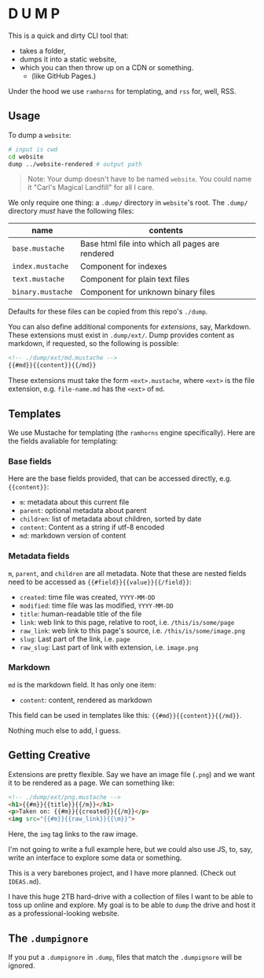 # D U M P
This is a quick and dirty CLI tool that:

- takes a folder,
- dumps it into a static website,
- which you can then throw up on a CDN or something.
    - (like GitHub Pages.)

Under the hood we use `ramhorns` for templating, and `rss` for, well, RSS.


## Usage
To dump a `website`:

```bash
# input is cwd
cd website
dump ../website-rendered # output path
```

> Note: Your dump doesn't have to be named `website`. You could name it "Carl's Magical Landfill" for all I care.

We only require one thing: a `.dump/` directory in `website`'s root.
The `.dump/` directory *must* have the following files:

| name | contents |
| --- | --- |
| `base.mustache` | Base html file into which all pages are rendered |
| `index.mustache` | Component for indexes |
| `text.mustache` | Component for plain text files |
| `binary.mustache` | Component for unknown binary files |

Defaults for these files can be copied from this repo's `./dump`.

You can also define additional components for *extensions*, say, Markdown.
These extensions must exist in `.dump/ext/`.
Dump provides content as markdown, if requested, so the following is possible:

```html
<!-- ./dump/ext/md.mustache -->
{{#md}}{{content}}{{/md}}
```

These extensions must take the form `<ext>.mustache`, where `<ext>` is the file extension, e.g. `file-name.md` has the `<ext>` of `md`.

## Templates
We use Mustache for templating (the `ramhorns` engine specifically). Here are the fields avaliable for templating:

### Base fields
Here are the base fields provided, that can be accessed directly, e.g. `{{content}}`:

- `m`: metadata about this current file
- `parent`: optional metadata about parent
- `children`: list of metadata about children, sorted by date
- `content`: Content as a string if utf-8 encoded
- `md`: markdown version of content

### Metadata fields
`m`, `parent`, and `children` are all metadata. Note that these are nested fields need to be accessed as `{{#field}}{{value}}{{/field}}`:

- `created`: time file was created, `YYYY-MM-DD`
- `modified`: time file was las modified, `YYYY-MM-DD`
- `title`: human-readable title of the file
- `link`: web link to this page, relative to root, i.e. `/this/is/some/page`
- `raw_link`: web link to this page's source, i.e. `/this/is/some/image.png`
- `slug`: Last part of the link, i.e. `page`
- `raw_slug`: Last part of link with extension, i.e. `image.png`

### Markdown
`md` is the markdown field. It has only one item:

- `content`: content, rendered as markdown

This field can be used in templates like this: `{{#md}}{{content}}{{/md}}`.

Nothing much else to add, I guess.

## Getting Creative
Extensions are pretty flexible. Say we have an image file (`.png`) and we want it to be rendered as a page. We can something like:

```html
<!-- ./dump/ext/png.mustache -->
<h1>{{#m}}{{title}}{{/m}}</h1>
<p>Taken on: {{#m}}{{created}}{{/m}}</p>
<img src="{{#m}}{{raw_link}}{{\m}}">
```

Here, the `img` tag links to the raw image.

I'm not going to write a full example here, but we could also use JS, to, say, write an interface to explore some data or something.

This is a very barebones project, and I have more planned. (Check out `IDEAS.md`).

I have this huge 2TB hard-drive with a collection of files I want to be able to toss up online and explore. My goal is to be able to `dump` the drive and host it as a professional-looking website.

## The `.dumpignore`
If you put a `.dumpignore` in `.dump`, files that match the `.dumpignore` will be ignored.
